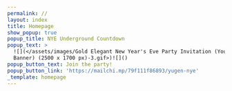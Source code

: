 ```yaml
---
permalink: //
layout: index
title: Homepage
show_popup: true
popup_title: NYE Underground Countdown
popup_text: >
  ![](</assets/images/Gold Elegant New Year's Eve Party Invitation (Youtube
  Banner) (2500 x 1700 px)-3.gif>)![]()
popup_button_text: Join the party!
popup_button_link: 'https://mailchi.mp/79f111f86893/yugen-nye'
_template: homepage
---
```


